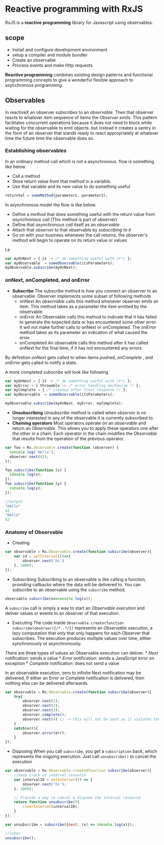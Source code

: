 # Reactive programming with RxJS
RxJS is a  __reactive programming__ library for Javascript using observables. 

## scope
* Install and configure development environment
* setup a compiler and module bundler
* Create an observable
* Process events and make Http requests

__Reactive programming__ combines existing design patterns and functional programming concepts to give a wonderful flexible approach to asynchronous programming.

## Observables
In reactiveX an observer _subscribes_ to an _observable_. Then that observer reacts to whatever item sequence of items the _Observer emits_. This pattern facilitates concurrent operations because it does not need to block while waiting for the observable to emit objects. but instead it creates a sentry in the form of an observer that stands ready to react appropriately at whatever time the future time the observable does so.

### Establishing observables
In an ordinary method call which is not a asynchronous. flow is something like below.
* Call a method
* Store return value from that method in a variable.
* Use that variable and its new value to do something useful
```js
returnVal = someMethod(parameter1, parameter2);
```

In asynchronous model the flow is like below.
* Define a _method_ that does something useful with the return value from _asynchronous call_ (This method is part of observer)
* Define that _asynchronous call_ itself as an _observable_
* Attach that _observer_ to that observable by _subscribing to it_
* Go on with your business whenever the call returns, the observer's method will begin to operate on its return value or values

I.e
```js
var myOnNext = { it -> /* do something useful with it*/ };
var myObservable  = someObservable(itsParameters);
myObservable.subscribe(myOnNext);
```

### onNext, onCompleted, and onError
* __Subscribe__
The subscribe method is how you connect an observer to an observable. Observer implements some subset of following methods
    * onNext
        An _observable_ calls this method whenever observer _emits_ an item. This method takes as a parameter the item emitted by the observable.
    * onError
        An Observable calls this method to indicate that it has failed to generate the expected data or has encountered some other error. It will not make further calls to onNext or onCompleted. The _onError_ method takes as its parameter an indication of what caused the error.
    * onCompleted
        An observable calls this method after it has called onNext for the final time, if it has not encountered any errors.

By definition _onNext_ gets called to when items pushed, _onComplete_ , and _onError_ gets called to notify a state.

A more completed _subscribe_ will look like following
```js
var myOnNext = { it -> /* do something useful with it*/ };
var myError = { throwable -> /* error handling mechanism */ };
var myComplete = { /* cleanup after final response */ };
var myObservable  = someObservable(itsParameters);

myObservable.subscribe(myOnNext, myError, myComplete);
```
* __Unsubscribing__
_Unsubscribe_ method is called when _observer_ is no longer interested in any of the observable it is currently subscribed to.
* __Chaining operators__
Most operators operate on an _observable_ and return an _Observable_. This allows you to apply these operators one after the other in a chain. Each operator in the chain modifies the _Observable_ that results from the operation of the previous operator.

```js
var foo = Rx.Observable.create(function (observer) {
  console.log('Hello');
  observer.next(42);
});

foo.subscribe(function (x) {
  console.log(x);
});
foo.subscribe(function (y) {
  console.log(y);
});

//output
"Hello"
42
"Hello"
42
```
### Anatomy of Observable
* Creating
```js
var observable = Rx.Observable.create(function subscribe(observer){
    var id = setInterval(()=>{
        observer.next('hi')
    }, 1000);
});
```
* Subscribing
Subscribing to an observable is like calling a function, providing callbacks where the data will be delivered to. You can subscribe to an observable using the `subscribe` method.
```js
observable.subscribe(x=>console.log(x));
```
A `subscribe` call is simply a way to start an _Observable execution_ and deliver values or events to an observer of that execution.
* Executing
The code inside `Observable.create(function subscribe(observer){/*..*/})` represents an _Observable execution_, a lazy computation that only that only happens for each Observer that subscribes. The execution produces multiple values over time, either synchronously or asynchronously.

There are three types of values an Observable execution can deliver.
    * _Next_ notification: sends a value
    * _Error_ notification: sends a JavaScript error on exception
    * _Complete_ notification: does not send a value

In an observable execution, zero to infinite Next notification may be delivered, If either an Error or Complete notification is delivered, then nothing else can be delivered afterwards.

```js
var observable = Rx.Observable.create(function subscribe(observer){
    try{
        observer.next(1);
        observer.next(2);
        observer.next(3);
        observer.complete();
        observer.next(4) // -> this will not be sent as it violates the contract
    }
    catch(err){
        observer.error(err);
    }
});
```

* Disposing
When you call `subscribe`, you get a `subscription` back, which represents the ongoing execution. Just call `unsubscribe()` to cancel the execution

```js
var observable = Rx.Observable.create9function subscribe(observer){
    //keep track of interval resource
    var intervalID = setInterval(() => {
        observer.next('hi');
    }, 1000);

    // Provide a way to cancel & dispose the interval resource
    return function unsubscribe(){
        clearInterval(intervalID);
    }
});

var unsubscribe = subscribe({next: (x) => console.log(x)});

//later
unsubscribe();
```